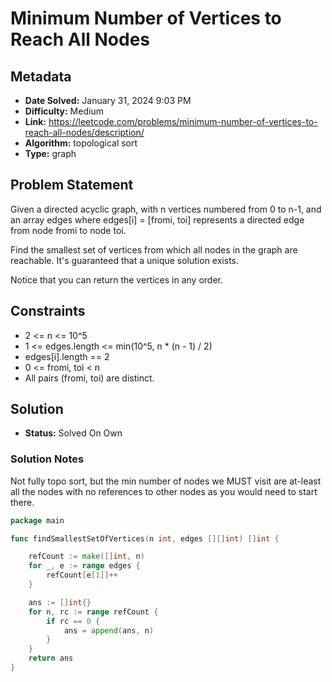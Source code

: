 # Minimum Number of Vertices to Reach All Nodes

## Metadata

- **Date Solved:** January 31, 2024 9:03 PM
- **Difficulty:** Medium
- **Link:** https://leetcode.com/problems/minimum-number-of-vertices-to-reach-all-nodes/description/
- **Algorithm:** topological sort
- **Type:** graph

## Problem Statement

Given a directed acyclic graph, with n vertices numbered from 0 to n-1, and an array edges where edges[i] = [fromi, toi] represents a directed edge from node fromi to node toi.

Find the smallest set of vertices from which all nodes in the graph are reachable. It's guaranteed that a unique solution exists.

Notice that you can return the vertices in any order.

## Constraints

- 2 <= n <= 10^5
- 1 <= edges.length <= min(10^5, n * (n - 1) / 2)
- edges[i].length == 2
- 0 <= fromi, toi < n
- All pairs (fromi, toi) are distinct.

## Solution

- **Status:** Solved On Own

### Solution Notes

Not fully topo sort, but the min number of nodes we MUST visit are at-least all the nodes with no references to other nodes as you would need to start there. 


```go
package main

func findSmallestSetOfVertices(n int, edges [][]int) []int {

	refCount := make([]int, n)
	for _, e := range edges {
		refCount[e[1]]++
	}

	ans := []int{}
	for n, rc := range refCount {
		if rc == 0 {
			ans = append(ans, n)
		}
	}
	return ans
}
```
